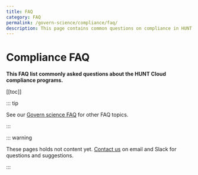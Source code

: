 ```yaml
---
title: FAQ
category: FAQ
permalink: /govern-science/compliance/faq/
description: This page contains common questions on compliance in HUNT Cloud.
---
```


# Compliance FAQ

**This FAQ list commonly asked questions about the HUNT Cloud compliance programs.**

[[toc]]

::: tip 

See our [Govern science FAQ](/administer-science/faq) for other FAQ topics.

:::


::: warning 

These pages holds not content yet. [Contact us](/contact) on email and Slack for questions and suggestions.

:::



